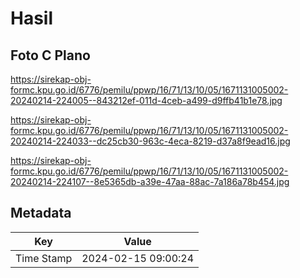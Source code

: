 # Hasil

## Foto C Plano

https://sirekap-obj-formc.kpu.go.id/6776/pemilu/ppwp/16/71/13/10/05/1671131005002-20240214-224005--843212ef-011d-4ceb-a499-d9ffb41b1e78.jpg

https://sirekap-obj-formc.kpu.go.id/6776/pemilu/ppwp/16/71/13/10/05/1671131005002-20240214-224033--dc25cb30-963c-4eca-8219-d37a8f9ead16.jpg

https://sirekap-obj-formc.kpu.go.id/6776/pemilu/ppwp/16/71/13/10/05/1671131005002-20240214-224107--8e5365db-a39e-47aa-88ac-7a186a78b454.jpg


## Metadata

| Key        | Value               |
| ---------- | ------------------- |
| Time Stamp | 2024-02-15 09:00:24 |



